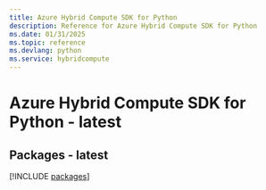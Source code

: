 ```yaml
---
title: Azure Hybrid Compute SDK for Python
description: Reference for Azure Hybrid Compute SDK for Python
ms.date: 01/31/2025
ms.topic: reference
ms.devlang: python
ms.service: hybridcompute
---
```

# Azure Hybrid Compute SDK for Python - latest
## Packages - latest
[!INCLUDE [packages](hybrid-compute-index.md)]